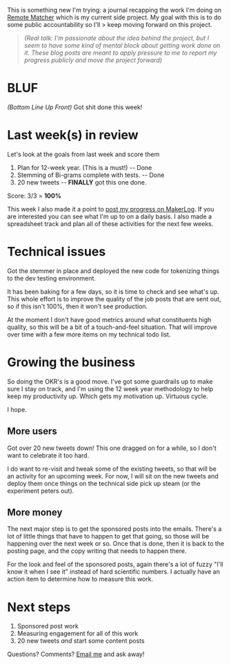 
This is something new I'm trying: a journal recapping the work I'm doing on [Remote Matcher](https://remotematcher.com) which is my current side project. My goal with this is to do some public accountability so I'll > keep moving forward on this project.

> _(Real talk: I'm passionate about the idea behind the project, but I seem to have some kind of mental block about getting work done on it. These blog posts are meant to apply pressure to me to report my progress publicly and move the project forward)_

# BLUF
_(Bottom Line Up Front)_
Got shit done this week!

# Last week(s) in review
Let's look at the goals from last week and score them

1. Plan for 12-week year. (This is a must!) -- Done
2. Stemming of Bi-grams complete with tests. -- Done
3. 20 new tweets -- **FINALLY** got this one done. 

Score: 3/3 = **100%**

This week I also made it a point to [post my progress on MakerLog](https://getmakerlog.com/@nloadholtes). If you are interested you can see what I'm up to on a daily basis. I also made a spreadsheet track and plan all of these activities for the next few weeks.

# Technical issues
Got the stemmer in place and deployed the new code for tokenizing things to the dev testing environment.

It has been baking for a few days, so it is time to check and see what's up. This whole effort is to improve the quality of the job posts that are sent out, so if this isn't 100%, then it won't see production.

At the moment I don't have good metrics around what constituents high quality, so this will be a bit of a touch-and-feel situation. That will improve over time with a few more items on my technical todo list.

# Growing the business
So doing the OKR's is a good move. I've got some guardrails up to make sure I stay on track, and I'm using the 12 week year methodology to help keep my productivity up. Which gets my motivation up. Virtuous cycle. 

I hope.

## More users
Got over 20 new tweets down! This one dragged on for a while, so I don't want to celebrate it too hard.

I do want to re-visit and tweak some of the existing tweets, so that will be an activity for an upcoming week. For now, I will sit on the new tweets and deploy them once things on the technical side pick up steam (or the experiment peters out).

## More money
The next major step is to get the sponsored posts into the emails. There's a lot of little things that have to happen to get that going, so those will be happening over the next week or so. Once that is done, then it is back to the posting page, and the copy writing that needs to happen there.

For the look and feel of the sponsored posts, again there's a lot of fuzzy "I'll know it when I see it" instead of hard scientific numbers. I actually have an action item to determine how to measure this work.

# Next steps
1. Sponsored post work
2. Measuring engagement for all of this work
3. 20 new tweets *and* start some content posts


Questions? Comments? [Email me](mailto:nick@ironboundsoftware.com) and ask away!


<!--stackedit_data:
eyJoaXN0b3J5IjpbLTE1MDM5OTIzNzRdfQ==
-->